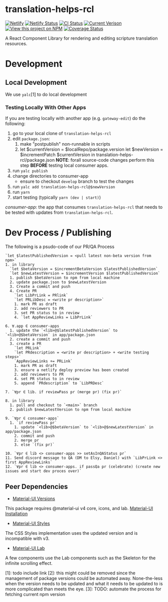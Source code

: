 
# translation-helps-rcl

[![Netlify](https://www.netlify.com/img/global/badges/netlify-color-accent.svg)](https://www.netlify.com)
[![Netlify Status](https://api.netlify.com/api/v1/badges/57413041-9de1-4d67-969e-3d5a2cd4225c/deploy-status)](https://app.netlify.com/sites/translation-helps-rcl/deploys)
[![CI Status](https://github.com/unfoldingWord/translation-helps-rcl/workflows/CI/badge.svg)](https://github.com/unfoldingWord/translation-helps-rcl/actions)
[![Current Verison](https://img.shields.io/github/tag/unfoldingWord/translation-helps-rcl.svg)](https://github.com/unfoldingWord/translation-helps-rcl/tags)
[![View this project on NPM](https://img.shields.io/npm/v/translation-helps-rcl)](https://www.npmjs.com/package/translation-helps-rcl)
[![Coverage Status](https://coveralls.io/repos/github/unfoldingWord/translation-helps-rcl/badge.svg?branch=main)](https://coveralls.io/github/unfoldingWord/translation-helps-rcl?branch=main)

A React Component Library for rendering and editing scripture translation resources.

# Development

## Local Development

We use `yalc`[1] to do local development

### Testing Locally With Other Apps

If you are testing locally with another  app (e.g. `gateway-edit`) do the
following:

1. go to your local clone of `translation-helps-rcl`
2. edit `package.json`: 
    1. make "postpublish" non-runnable in scripts
    2. let $currentVersion = $localRepo/package.version 
       let $newVersion = $incrementPatch $currentVersion in
       translation-helps-rcl/package.json __NOTE__: forall source-code changes
       perform this step __BEFORE__ testing local consumer apps.
3. run `yalc publish` 
4. change directories to consumer-app
    - ensure to checkout `develop` branch to test the changes
5. run `yalc add translation-helps-rcl@$newVersion`
6. run `yarn`
7. start testing (typically `yarn (dev | start)`) 

_consumer-app_: the app that consumes `translation-helps-rcl` that needs to be
tested with updates from `translation-helps-rcl`.

# Dev Process / Publishing

The following is a psudo-code of our PR/QA Process

```
`let $latestPublishedVersion = <pull latest non-beta version from npm>`
1. in library
  `let $betaVersion = $incrementBetaVersion $latestPublishedVersion`
  `let $newLatestVersion = $incrementVersion $latestPublishedVersion` 
  1. publish $betaVersion to npm from local machine
  2. update package.json to $newLatestVersion 
  3. Create a commit and push
  4. Create PR 
    `let LibPrLink = PRlink`
    `let PRLibDesc = <write pr description>`
    1. mark PR as draft
    2. add reviewers to PR
    3. set PR status to in review
    4. `let AppReviewLinks = LibPrLink`

6. ∀.app ∈ consumer-apps 
  1. update the `<lib>@$latestPublishedVersion` to `<lib>@$betaVersion` in app/package.json
  2. create a commit and push
  3. create a PR
    `let PRLink`
    `let PRdescription = <write pr description> + <write testing steps>`
    `AppReviewLinks += PRLink`
    1. mark PR as draft
    3. ensure a netlify deploy preview has been created
    2. add reviewers to PR
    4. set PR status to in review
    5. append `PRdescription` to `LibPRDesc`

7. `∀pr ∈ lib. if reviewPass pr (merge pr) (fix pr)`

8. in library
  1. pull and checkout to `<main>` branch
  2. publish $newLatestVersion to npm from local machine

9. `∀pr ∈ consumer-apps`
  1. `if reviewPass pr`
    1. update `<lib>@$betaVersion` to `<lib>@$newLatestVersion` in app/package.json 
    2. commit and push
    2. merge pr
    3. else `(fix pr)`

10. `∀pr ∈ lib <> consumer-apps >> setAsInQAStatus pr`
11. Send discord message to QA (DM to Elsy, Daniel) with `LibPrLink <> first AppReviewLinks`
12. `∀pr ∈ lib <> consumer-apps. if passQa pr (celebrate) (create new issues and start dev proces over)`
```

## Peer Dependencies

- [Material-UI Versions](https://material-ui.com/versions/)

This package requires @material-ui v4 core, icons, and lab. [Material-UI Installation](https://material-ui.com/getting-started/installation/)

- [Material-UI Styles](https://material-ui.com/styles/basics/)

The CSS Styles implementation uses the updated version and is incompatible with v3.

- [Material-UI Lab](https://material-ui.com/components/about-the-lab/)

A few components use the Lab components such as the Skeleton for the infinite scrolling effect.

[1]: todo include link
[2]: this might could be removed since the management of package versions could
be automated away. None-the-less when the version needs to be updated and what
it needs to be updated to is more complicated than meets the eye.
[3]: TODO: automate the process for fetching current npm version
